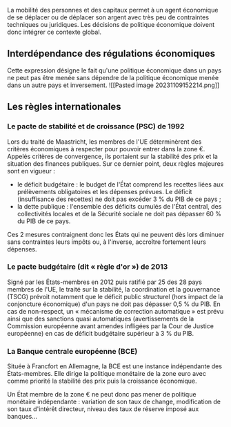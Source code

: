 La mobilité des personnes et des capitaux permet à un agent économique de se déplacer ou de déplacer son argent avec très peu de contraintes techniques ou juridiques. Les décisions de politique économique doivent donc intégrer ce contexte global.
## Interdépendance des régulations économiques
Cette expression désigne le fait qu'une politique économique dans un pays ne peut pas être menée sans dépendre de la politique économique menée dans un autre pays et inversement.
![[Pasted image 20231109152214.png]]
## Les règles internationales
### Le pacte de stabilité et de croissance (PSC) de 1992
Lors du traité de Maastricht, les membres de l'UE déterminèrent des critères économiques à respecter pour pouvoir entrer dans la zone €. Appelés critères de convergence, ils portaient sur la stabilité des prix et la situation des finances publiques. Sur ce dernier point, deux règles majeures sont en vigueur :
- le déficit budgétaire : le budget de l'État comprend les recettes liées aux prélèvements obligatoires et les dépenses prévues. Le déficit (insuffisance des recettes) ne doit pas excéder 3 % du PIB de ce pays ;
- la dette publique : l'ensemble des déficits cumulés de l'État central, des collectivités locales et de la Sécurité sociale ne doit pas dépasser 60 % du PIB de ce pays.

Ces 2 mesures contraignent donc les États qui ne peuvent dès lors diminuer sans contraintes leurs impôts ou, à l'inverse, accroître fortement leurs dépenses.

### Le pacte budgétaire (dit « règle d'or ») de 2013
Signé par les États-membres en 2012 puis ratifié par 25 des 28 pays membres de l'UE, le traité sur la stabilité, la coordination et la gouvernance (TSCG) prévoit notamment que le déficit public structurel (hors impact de la conjoncture économique) d'un pays ne doit pas dépasser 0,5 % du PIB. En cas de non-respect, un « mécanisme de correction automatique » est prévu ainsi que des sanctions quasi automatiques (avertissements de la Commission européenne avant amendes infligées par la Cour de Justice européenne) en cas de déficit budgétaire supérieur à 3 % du PIB.
### La Banque centrale européenne (BCE)
Située à Francfort en Allemagne, la BCE est une instance indépendante des États-membres. Elle dirige la politique monétaire de la zone euro avec comme priorité la stabilité des prix puis la croissance économique.

Un État membre de la zone € ne peut donc pas mener de politique monétaire indépendante : variation de son taux de change, modification de son taux d'intérêt directeur, niveau des taux de réserve imposé aux banques...